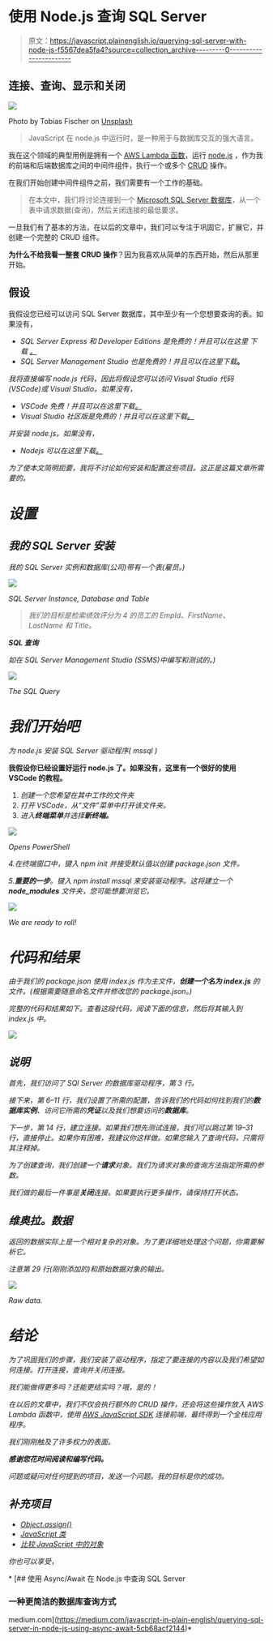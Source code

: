 # 使用 Node.js 查询 SQL Server

> 原文：<https://javascript.plainenglish.io/querying-sql-server-with-node-js-f5567dea5fa4?source=collection_archive---------0----------------------->

## 连接、查询、显示和关闭

![](img/1723b3ec019f508bd928db3399e86654.png)

Photo by Tobias Fischer on [Unsplash](https://unsplash.com/)

> JavaScript 在 node.js 中运行时，是一种用于与数据库交互的强大语言。

我在这个领域的典型用例是拥有一个 [AWS Lambda 函数](https://aws.amazon.com/lambda/)，运行 [node.js](https://nodejs.org/en/) ，作为我的前端和后端数据库之间的中间件组件，执行一个或多个 [CRUD](https://en.wikipedia.org/wiki/Create,_read,_update_and_delete) 操作。

在我们开始创建中间件组件之前，我们需要有一个工作的基础。

> 在本文中，我们将讨论连接到一个 [Microsoft SQL Server 数据库](https://www.microsoft.com/en-us/sql-server/sql-server-downloads)，从一个表中请求数据(查询)，然后关闭连接的最低要求。

一旦我们有了基本的方法，在以后的文章中，我们可以专注于巩固它，扩展它，并创建一个完整的 CRUD 组件。

**为什么不给我看一整套 CRUD 操作**？因为我喜欢从简单的东西开始，然后从那里开始。

## 假设

我假设您已经可以访问 SQL Server 数据库，其中至少有一个您想要查询的表。如果没有，

*   *SQL Server Express 和 Developer Editions 是免费的！并且可以在这里* *下载* [*。*](https://www.microsoft.com/en-us/sql-server/sql-server-downloads)
*   *SQL Server Management Studio 也是免费的！并且可以在这里下载*[](https://docs.microsoft.com/en-us/sql/ssms/download-sql-server-management-studio-ssms?view=sql-server-ver15)**。**

*我将直接编写 node.js 代码，因此将假设您可以访问 Visual Studio 代码(VSCode)或 Visual Studio。如果没有，*

*   *VSCode 免费！并且可以在这里下载[。](https://code.visualstudio.com/download)*
*   *Visual Studio 社区版是免费的！并且可以在这里下载[。](https://visualstudio.microsoft.com/downloads/)*

*并安装 node.js。如果没有，*

*   *Nodejs 可以在这里下载[。](https://nodejs.org/en/download/)*

*为了使本文简明扼要，我将不讨论如何安装和配置这些项目。这正是这篇文章所需要的。*

# *设置*

## ***我的 SQL Server 安装***

*我的 SQL Server 实例和数据库(公司)带有一个表(雇员。)*

*![](img/553f524d4d771c089b5999da8b4e5437.png)*

*SQL Server Instance, Database and Table*

> *我们的目标是检索绩效评分为 4 的员工的 EmpId、FirstName、LastName 和 Title。*

***SQL 查询***

*如在 SQL Server Management Studio (SSMS)中编写和测试的。)*

*![](img/c9d4dc8bd38e1beb3cd2abaf4eda8e6d.png)*

*The SQL Query*

# *我们开始吧*

*为 node.js 安装 SQL Server 驱动程序( *mssql* )*

**我假设你已经设置好运行 node.js 了。如果没有，这里有一个很好的使用 VSCode 的教程。**

1.  *创建一个您希望在其中工作的文件夹*
2.  *打开 VSCode，从“文件”菜单中打开该文件夹。*
3.  *进入**终端菜单**并选择**新终端。***

*![](img/b73858b27e6ca6a97b457455a8fc3260.png)*

*Opens PowerShell*

*4.在终端窗口中，键入 *npm init* 并接受默认值以创建 package.json 文件。*

*5.**重要的一步**。键入 *npm install mssql* 来安装驱动程序。这将建立一个 ***node_modules*** 文件夹，您可能想要浏览它。*

*![](img/3c9d2ea16238d163eb569efb8058ae68.png)*

*We are ready to roll!*

# *代码和结果*

*由于我们的 package.json 使用 *index.js* 作为主文件，**创建一个名为 index.js** 的文件。(根据需要随意命名文件并修改您的 package.json。)*

*完整的代码和结果如下。查看这段代码，阅读下面的信息，然后将其输入到 index.js 中。*

*![](img/b0da8c1dc0e84c332000cf50d2b7b5ca.png)*

## *说明*

*首先，我们访问了 SQl Server 的数据库驱动程序，第 3 行。*

*接下来，第 6–11 行，我们设置了所需的配置，告诉我们的代码如何找到我们的**数据库实例**、访问它所需的**凭证**以及我们想要访问的**数据库**。*

*下一步，第 14 行，建立连接。如果我们想先测试连接，我们可以跳过第 19–31 行，直接停止。如果你有困难，我建议你这样做。如果您输入了查询代码，只需将其注释掉。*

*为了创建查询，我们创建一个**请求**对象。我们为请求对象的查询方法指定所需的参数。*

*我们做的最后一件事是**关闭**连接。如果要执行更多操作，请保持打开状态。*

## *维奥拉。数据*

*返回的数据实际上是一个相对复杂的对象。为了更详细地处理这个问题，你需要解析它。*

*注意第 29 行(刚刚添加的)和原始数据对象的输出。*

*![](img/9f33168b6813b1579b6106ae05970aaf.png)*

*Raw data.*

# *结论*

*为了巩固我们的步骤，我们安装了驱动程序，指定了要连接的内容以及我们希望如何连接。打开连接，查询并关闭连接。*

*我们能做得更多吗？还能更结实吗？哦，是的！*

*在以后的文章中，我们不仅会执行额外的 CRUD 操作，还会将这些操作放入 AWS Lambda 函数中，使用 [AWS JavaScript SDK](https://docs.aws.amazon.com/sdk-for-javascript/v2/developer-guide/welcome.html) 连接前端，最终得到一个全栈应用程序。*

*我们刚刚触及了许多权力的表面。*

***感谢您花时间阅读和编写代码。***

*问题或疑问对任何提到的项目，发送一个问题。我的目标是你的成功。*

## *补充项目*

*   *[Object.assign()](https://link.medium.com/X9rvWUZlo1)*
*   *[JavaScript 类](https://link.medium.com/USs9sPFoyZ)*
*   *[比较 JavaScript 中的对象](https://link.medium.com/bdr1puAKS0)*

*你也可以享受，*

*[](https://medium.com/javascript-in-plain-english/querying-sql-server-in-node-js-using-async-await-5cb68acf2144) [## 使用 Async/Await 在 Node.js 中查询 SQL Server

### 一种更简洁的数据库查询方式

medium.com](https://medium.com/javascript-in-plain-english/querying-sql-server-in-node-js-using-async-await-5cb68acf2144)*